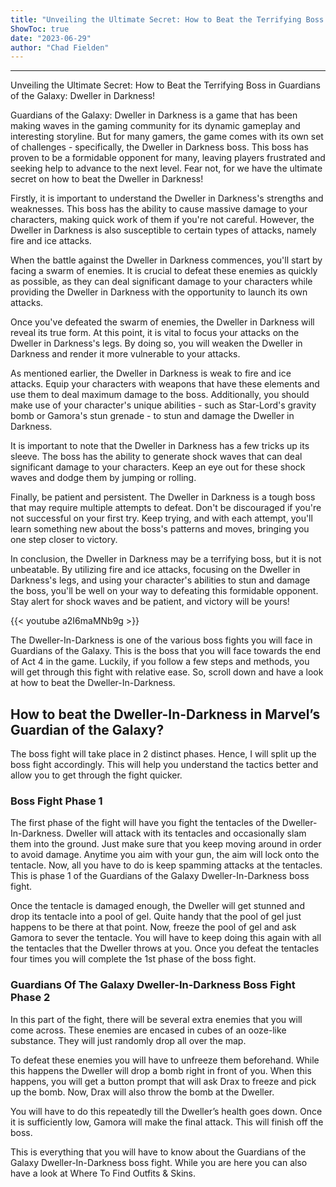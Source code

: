 ```yaml
---
title: "Unveiling the Ultimate Secret: How to Beat the Terrifying Boss in Guardians of the Galaxy: Dweller in Darkness!"
ShowToc: true 
date: "2023-06-29"
author: "Chad Fielden"
---
```

*****
Unveiling the Ultimate Secret: How to Beat the Terrifying Boss in Guardians of the Galaxy: Dweller in Darkness!

Guardians of the Galaxy: Dweller in Darkness is a game that has been making waves in the gaming community for its dynamic gameplay and interesting storyline. But for many gamers, the game comes with its own set of challenges - specifically, the Dweller in Darkness boss. This boss has proven to be a formidable opponent for many, leaving players frustrated and seeking help to advance to the next level. Fear not, for we have the ultimate secret on how to beat the Dweller in Darkness!

Firstly, it is important to understand the Dweller in Darkness's strengths and weaknesses. This boss has the ability to cause massive damage to your characters, making quick work of them if you're not careful. However, the Dweller in Darkness is also susceptible to certain types of attacks, namely fire and ice attacks.

When the battle against the Dweller in Darkness commences, you'll start by facing a swarm of enemies. It is crucial to defeat these enemies as quickly as possible, as they can deal significant damage to your characters while providing the Dweller in Darkness with the opportunity to launch its own attacks.

Once you've defeated the swarm of enemies, the Dweller in Darkness will reveal its true form. At this point, it is vital to focus your attacks on the Dweller in Darkness's legs. By doing so, you will weaken the Dweller in Darkness and render it more vulnerable to your attacks.

As mentioned earlier, the Dweller in Darkness is weak to fire and ice attacks. Equip your characters with weapons that have these elements and use them to deal maximum damage to the boss. Additionally, you should make use of your character's unique abilities - such as Star-Lord's gravity bomb or Gamora's stun grenade - to stun and damage the Dweller in Darkness.

It is important to note that the Dweller in Darkness has a few tricks up its sleeve. The boss has the ability to generate shock waves that can deal significant damage to your characters. Keep an eye out for these shock waves and dodge them by jumping or rolling.

Finally, be patient and persistent. The Dweller in Darkness is a tough boss that may require multiple attempts to defeat. Don't be discouraged if you're not successful on your first try. Keep trying, and with each attempt, you'll learn something new about the boss's patterns and moves, bringing you one step closer to victory.

In conclusion, the Dweller in Darkness may be a terrifying boss, but it is not unbeatable. By utilizing fire and ice attacks, focusing on the Dweller in Darkness's legs, and using your character's abilities to stun and damage the boss, you'll be well on your way to defeating this formidable opponent. Stay alert for shock waves and be patient, and victory will be yours!

{{< youtube a2I6maMNb9g >}} 



The Dweller-In-Darkness is one of the various boss fights you will face in Guardians of the Galaxy. This is the boss that you will face towards the end of Act 4 in the game. Luckily, if you follow a few steps and methods, you will get through this fight with relative ease. So, scroll down and have a look at how to beat the Dweller-In-Darkness.
 
## How to beat the Dweller-In-Darkness in Marvel’s Guardian of the Galaxy?
 

 
The boss fight will take place in 2 distinct phases. Hence, I will split up the boss fight accordingly. This will help you understand the tactics better and allow you to get through the fight quicker.
 
### Boss Fight Phase 1
 
The first phase of the fight will have you fight the tentacles of the Dweller-In-Darkness. Dweller will attack with its tentacles and occasionally slam them into the ground. Just make sure that you keep moving around in order to avoid damage. Anytime you aim with your gun, the aim will lock onto the tentacle. Now, all you have to do is keep spamming attacks at the tentacles. This is phase 1 of the Guardians of the Galaxy Dweller-In-Darkness boss fight.
 
Once the tentacle is damaged enough, the Dweller will get stunned and drop its tentacle into a pool of gel. Quite handy that the pool of gel just happens to be there at that point. Now, freeze the pool of gel and ask Gamora to sever the tentacle. You will have to keep doing this again with all the tentacles that the Dweller throws at you. Once you defeat the tentacles four times you will complete the 1st phase of the boss fight.
 
### Guardians Of The Galaxy Dweller-In-Darkness Boss Fight Phase 2
 
In this part of the fight, there will be several extra enemies that you will come across. These enemies are encased in cubes of an ooze-like substance. They will just randomly drop all over the map.
 
To defeat these enemies you will have to unfreeze them beforehand. While this happens the Dweller will drop a bomb right in front of you. When this happens, you will get a button prompt that will ask Drax to freeze and pick up the bomb. Now, Drax will also throw the bomb at the Dweller.
 
You will have to do this repeatedly till the Dweller’s health goes down. Once it is sufficiently low, Gamora will make the final attack. This will finish off the boss.
 
This is everything that you will have to know about the Guardians of the Galaxy Dweller-In-Darkness boss fight. While you are here you can also have a look at Where To Find Outfits & Skins.




